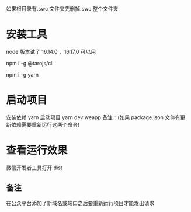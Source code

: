 如果根目录有.swc 文件夹先删掉.swc 整个文件夹

# 安装工具

node 版本试了 16.14.0 、16.17.0 可以用

npm i -g @tarojs/cli

npm i -g yarn

# 启动项目

安装依赖 yarn
启动项目 yarn dev:weapp
备注：(如果 package.json 文件有更新依赖需要重新运行这两个命令)

# 查看运行效果

微信开发者工具打开 dist

## 备注

在公众平台添加了新域名或端口之后要重新运行项目才能发出请求
